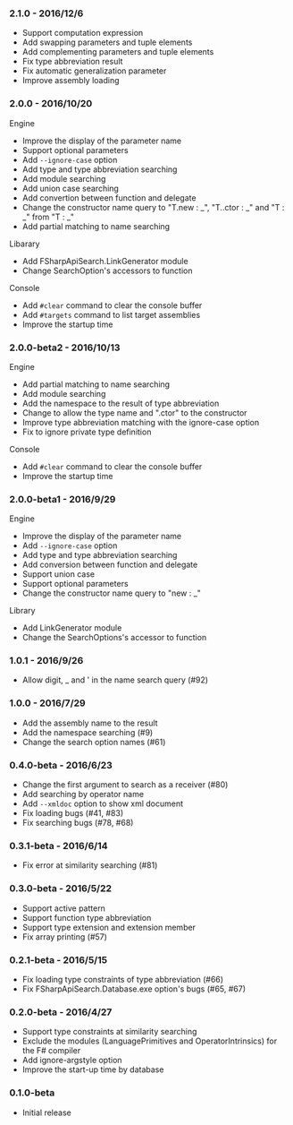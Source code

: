 ### 2.1.0 - 2016/12/6
* Support computation expression
* Add swapping parameters and tuple elements
* Add complementing parameters and tuple elements
* Fix type abbreviation result
* Fix automatic generalization parameter
* Improve assembly loading

### 2.0.0 - 2016/10/20
Engine
* Improve the display of the parameter name
* Support optional parameters
* Add `--ignore-case` option
* Add type and type abbreviation searching
* Add module searching
* Add union case searching
* Add convertion between function and delegate
* Change the constructor name query to "T.new : _", "T..ctor : _" and "T : _" from "T : _"
* Add partial matching to name searching

Libarary
* Add FSharpApiSearch.LinkGenerator module
* Change SearchOption's accessors to function

Console
* Add `#clear` command to clear the console buffer
* Add `#targets` command to list target assemblies
* Improve the startup time

### 2.0.0-beta2 - 2016/10/13
Engine
* Add partial matching to name searching
* Add module searching
* Add the namespace to the result of type abbreviation
* Change to allow the type name and ".ctor" to the constructor
* Improve type abbreviation matching with the ignore-case option
* Fix to ignore private type definition

Console
* Add `#clear` command to clear the console buffer
* Improve the startup time

### 2.0.0-beta1 - 2016/9/29
Engine
* Improve the display of the parameter name
* Add `--ignore-case` option
* Add type and type abbreviation searching
* Add conversion between function and delegate
* Support union case
* Support optional parameters
* Change the constructor name query to "new : _"

Library
* Add LinkGenerator module
* Change the SearchOptions's accessor to function

### 1.0.1 - 2016/9/26
* Allow digit, _ and ' in the name search query (#92)

### 1.0.0 - 2016/7/29
* Add the assembly name to the result
* Add the namespace searching (#9)
* Change the search option names (#61)

### 0.4.0-beta - 2016/6/23
* Change the first argument to search as a receiver (#80)
* Add searching by operator name
* Add `--xmldoc` option to show xml document
* Fix loading bugs (#41, #83)
* Fix searching bugs (#78, #68)

### 0.3.1-beta - 2016/6/14
* Fix error at similarity searching (#81)

### 0.3.0-beta - 2016/5/22
* Support active pattern
* Support function type abbreviation
* Support type extension and extension member
* Fix array printing (#57)

### 0.2.1-beta - 2016/5/15
* Fix loading type constraints of type abbreviation (#66)
* Fix FSharpApiSearch.Database.exe option's bugs (#65, #67)

### 0.2.0-beta - 2016/4/27
* Support type constraints at similarity searching
* Exclude the modules (LanguagePrimitives and OperatorIntrinsics) for the F# compiler
* Add ignore-argstyle option
* Improve the start-up time by database

### 0.1.0-beta
* Initial release
